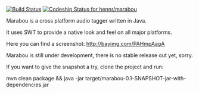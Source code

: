 [![Build Status](https://secure.travis-ci.org/hennr/marabou.png?branch=master)](http://travis-ci.org/hennr/marabou)
[ ![Codeship Status for hennr/marabou](https://codeship.com/projects/0571c1f0-58a5-0132-9e3b-069770f0649f/status)](https://codeship.com/projects/50136)

Marabou is a cross platform audio tagger written in Java.

It uses SWT to provide a native look and feel on all major platforms.

Here you can find a screenshot:
http://bayimg.com/PAHmpAagA


Marabou is still under development, there is no stable release out yet, sorry.

If you want to give the snapshot a try, clone the project and run:

mvn clean package && java -jar target/marabou-0.1-SNAPSHOT-jar-with-dependencies.jar
